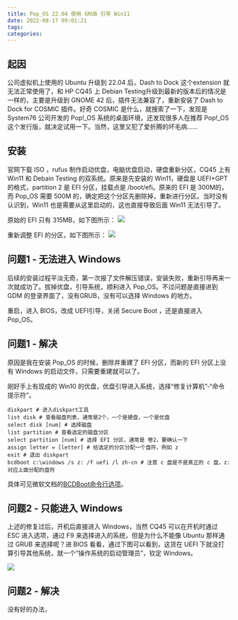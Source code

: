 ```yaml
---
title: Pop_OS 22.04 使用 GRUB 引导 Win11
date: 2022-08-17 09:01:21
tags:
categories:
---
```


## 起因

公司虚拟机上使用的 Ubuntu 升级到 22.04 后，Dash to Dock 这个extension 就无法正常使用了，和 HP CQ45 上 Debian Testing升级到最新的版本后的情况是一样的，主要是升级到 GNOME 42 后，插件无法兼容了，重新安装了 Dash to Dock for COSMIC 插件。好奇 COSMIC 是什么，就搜索了一下，发现是 System76 公司开发的 Pop!_OS 系统的桌面环境，还发现很多人在推荐 Pop!_OS 这个发行版，就决定试用一下。当然，这里又犯了爱折腾的坏毛病……

## 安装

官网下载 ISO ，rufus 制作启动优盘，电脑优盘启动，硬盘重新分区，CQ45 上有 Win11 和 Debain Testing 的双系统。原来是先安装的 Win11，硬盘是 UEFI+GPT 的格式，partition 2 是 EFI 分区，挂载点是 /boot/efi。原来的 EFI 是 300M的，而 Pop_OS 需要 500M 的，确定把这个分区先删除掉，重新进行分区。当时没有认识到，Win11 也是需要从这里启动的，这也直接导致后面 Win11 无法引导了。

原始的 EFI 只有 315MB，如下图所示：
![](EFI原始.png)

重新调整 EFI 的分区，如下图所示：
![](EFI重新分区后.png)

## 问题1 - 无法进入 Windows

后续的安装过程平淡无奇，第一次报了文件解压错误，安装失败，重新引导再来一次就成功了。拔掉优盘，引导系统，顺利进入 Pop_OS。不过问题是直接进到 GDM 的登录界面了，没有GRUB，没有可以选择 Windows 的地方。

重启，进入 BIOS，改成 UEFI引导，关闭 Secure Boot ，还是直接进入 Pop_OS。

## 问题1 - 解决

原因是我在安装 Pop_OS 的时候，删除并重建了 EFI 分区，而新的 EFI 分区上没有 Windows 的启动文件，只需要重建就可以了。

刚好手上有现成的 Win10 的优盘，优盘引导进入系统，选择“修复计算机”-“命令提示符”。

``` shell
diskpart # 进入diskpart工具
list disk # 查看磁盘列表，通常是2个，一个是硬盘，一个是优盘
select disk [num] # 选择磁盘
list partition # 查看选定的磁盘分区
select partition [num] # 选择 EFI 分区，通常是 卷2，要确认一下
assign letter = [letter] # 给选定的分区分配一个盘符，例如 z
exit # 退出 diskpart
bcdboot c:\windows /s z: /f uefi /l zh-cn # 注意 c 盘是不是真正的 c 盘，z: 对应上面分配的盘符
```

具体可见微软文档的[BCDBoot命令行选项](https://docs.microsoft.com/zh-cn/windows-hardware/manufacture/desktop/bcdboot-command-line-options-techref-di?view=windows-11)。

## 问题2 - 只能进入 Windows

上述的修复过后，开机后直接进入 Windows，当然 CQ45 可以在开机时通过 ESC 进入选项，通过 F9 来选择进入的系统，但是为什么不能像 Ubuntu 那样通过 GRUB 来选择呢？进 BIOS 看看，通过下图可以看到，这货在 UEFI 下就没打算引导其他系统，就一个“操作系统的启动管理员”，钦定 Windows。

![](UEFI启动管理员.png)

## 问题2 - 解决

没有好的办法，